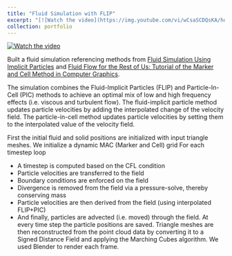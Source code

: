 ```yaml
---
title: "Fluid Simulation with FLIP"
excerpt: "[![Watch the video](https://img.youtube.com/vi/wCsaSCDQsKA/hqdefault.jpg)](https://youtu.be/wCsaSCDQsKA)"
collection: portfolio
---
```


[![Watch the video](https://img.youtube.com/vi/wCsaSCDQsKA/hqdefault.jpg)](https://youtu.be/wCsaSCDQsKA)

Built a fluid simulation referencing methods from [Fluid Simulation Using Implicit Particles](https://www.danenglesson.com/images/portfolio/FLIP/rapport.pdf) and [Fluid Flow for the Rest of Us: Tutorial of the Marker and Cell Method in Computer Graphics](https://cg.informatik.uni-freiburg.de/intern/seminar/gridFluids_fluid_flow_for_the_rest_of_us.pdf).

The simulation combines the Fluid-Implicit Particles (FLIP) and Particle-In-Cell (PIC) methods to achieve an optimal mix of low and high frequency effects (i.e. viscous and turbulent flow). The fluid-implicit particle method updates particle velocities by adding the interpolated change of the velocity field. The particle-in-cell method updates particle velocities by setting them to the interpolated value of the velocity field.

First the initial fluid and solid positions are initialized with input triangle meshes. We initialize a dynamic MAC (Marker and Cell) grid
For each timestep loop
* A timestep is computed based on the CFL condition
* Particle velocities are transferred to the field
* Boundary conditions are enforced on the field
* Divergence is removed from the field via a pressure-solve, thereby conserving mass
* Particle velocities are then derived from the field (using interpolated FLIP+PIC)
* And finally, particles are advected (i.e. moved) through the field.
At every time step the particle positions are saved. Triangle meshes are then reconstructed from the point cloud data by converting it to a Signed Distance Field and applying the Marching Cubes algorithm. We used Blender to render each frame.
